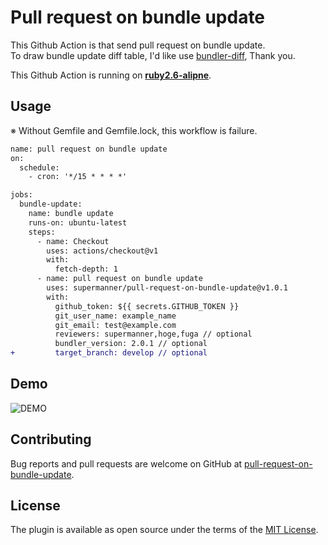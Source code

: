 # Pull request on bundle update
This Github Action is that send pull request on bundle update.  
To draw bundle update diff table, I'd like use [bundler-diff](https://github.com/sinsoku/bundler-diff), Thank you.

This Github Action is running on **[ruby2.6-alipne](https://github.com/docker-library/ruby/blob/5c9e21cbf79b7f36d505555c9ecd62cf0f7e07f8/2.6/alpine3.10/Dockerfile)**.

## Usage
※ Without Gemfile and Gemfile.lock, this workflow is failure. 

```diff
name: pull request on bundle update
on:
  schedule:
    - cron: '*/15 * * * *'

jobs:
  bundle-update:
    name: bundle update
    runs-on: ubuntu-latest
    steps:
      - name: Checkout
        uses: actions/checkout@v1
        with:
          fetch-depth: 1
      - name: pull request on bundle update
        uses: supermanner/pull-request-on-bundle-update@v1.0.1
        with:
          github_token: ${{ secrets.GITHUB_TOKEN }}
          git_user_name: example_name
          git_email: test@example.com
          reviewers: supermanner,hoge,fuga // optional
          bundler_version: 2.0.1 // optional
+         target_branch: develop // optional
```

## Demo
![DEMO](./images/demo.jpg)

## Contributing
Bug reports and pull requests are welcome on GitHub at [pull-request-on-bundle-update](https://github.com/supermanner/pull-request-on-bundle-update).

## License
The plugin is available as open source under the terms of the [MIT License](https://opensource.org/licenses/MIT).
